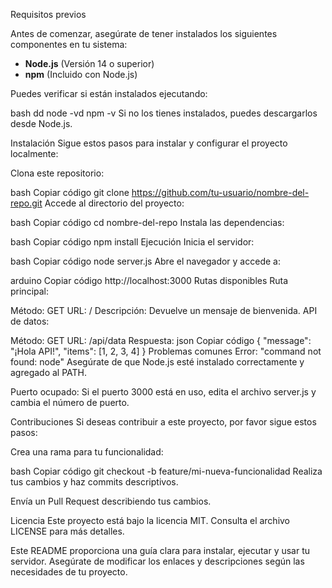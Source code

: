 
 Requisitos previos

Antes de comenzar, asegúrate de tener instalados los siguientes componentes en tu sistema:

- **Node.js** (Versión 14 o superior)
- **npm** (Incluido con Node.js)

Puedes verificar si están instalados ejecutando:

bash dd
node -vd
npm -v
Si no los tienes instalados, puedes descargarlos desde Node.js.

Instalación
Sigue estos pasos para instalar y configurar el proyecto localmente:

Clona este repositorio:

bash
Copiar código
git clone https://github.com/tu-usuario/nombre-del-repo.git
Accede al directorio del proyecto:

bash
Copiar código
cd nombre-del-repo
Instala las dependencias:

bash
Copiar código
npm install
Ejecución
Inicia el servidor:

bash
Copiar código
node server.js
Abre el navegador y accede a:

arduino
Copiar código
http://localhost:3000
Rutas disponibles
Ruta principal:

Método: GET
URL: /
Descripción: Devuelve un mensaje de bienvenida.
API de datos:

Método: GET
URL: /api/data
Respuesta:
json
Copiar código
{
  "message": "¡Hola API!",
  "items": [1, 2, 3, 4]
}
Problemas comunes
Error: "command not found: node"
Asegúrate de que Node.js esté instalado correctamente y agregado al PATH.

Puerto ocupado:
Si el puerto 3000 está en uso, edita el archivo server.js y cambia el número de puerto.

Contribuciones
Si deseas contribuir a este proyecto, por favor sigue estos pasos:

Crea una rama para tu funcionalidad:

bash
Copiar código
git checkout -b feature/mi-nueva-funcionalidad
Realiza tus cambios y haz commits descriptivos.

Envía un Pull Request describiendo tus cambios.

Licencia
Este proyecto está bajo la licencia MIT. Consulta el archivo LICENSE para más detalles.

Este README proporciona una guía clara para instalar, ejecutar y usar tu servidor. Asegúrate de modificar los enlaces y descripciones según las necesidades de tu proyecto. 





